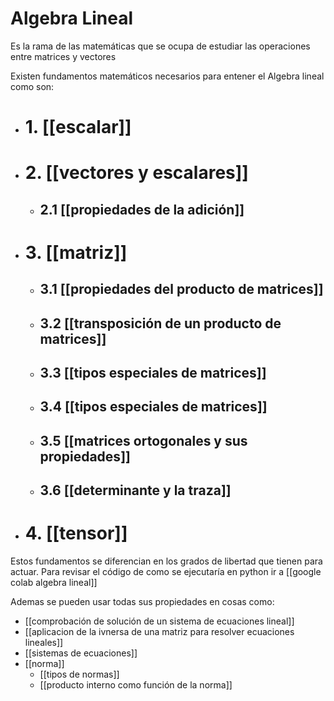 # Algebra Lineal

Es la rama de las matemáticas que se ocupa de estudiar las operaciones entre matrices y vectores

Existen fundamentos matemáticos necesarios para entener el Algebra lineal como son:

* # 1. [[escalar]] 
* # 2. [[vectores y escalares]]
	* ## 2.1 [[propiedades de la adición]]
* # 3. [[matriz]]
	* ## 3.1 [[propiedades del producto de matrices]]
	* ## 3.2 [[transposición de un producto de matrices]]
	* ## 3.3 [[tipos especiales de matrices]]
	* ## 3.4 [[tipos especiales de matrices]]
	* ## 3.5 [[matrices ortogonales y sus propiedades]]
	* ## 3.6 [[determinante y la traza]]
* # 4. [[tensor]]

Estos fundamentos se diferencian en los grados de libertad que tienen para actuar.
Para revisar el código de como se ejecutaría en python ir a 
[[google colab algebra lineal]]

Ademas se pueden usar todas sus propiedades en cosas como:
* [[comprobación de solución de un sistema de ecuaciones lineal]]
* [[aplicacion de la ivnersa de una matriz para resolver ecuaciones lineales]]
* [[sistemas de ecuaciones]]
* [[norma]]
	* [[tipos de normas]]
	* [[producto interno como función de la norma]]